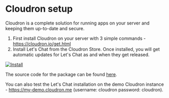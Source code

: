 # Cloudron setup

Cloudron is a complete solution for running apps on your server and keeping them up-to-date and secure.

1. First install Cloudron on your server with 3 simple commands - https://cloudron.io/get.html
2. Install Let's Chat from the Cloudron Store. Once installed, you will get automatic updates for Let's Chat as and when they get released.

[![Install](https://cloudron.io/img/button.svg)](https://cloudron.io/button.html?app=io.github.sdelements.lets_chat.cloudronapp)

The source code for the package can be found [here](https://git.cloudron.io/cloudron/letschat-app/).

You can also test the Let's Chat installation on the demo Cloudron instance - https://my-demo.cloudron.me (username: cloudron password: cloudron).
